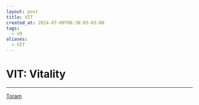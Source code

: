 ```yaml
---
layout: post
title: VIT
created_at: 2024-07-09T00:38:03-03:00
tags:
  - v0
aliases:
  - VIT
---
```

# VIT: Vitality
---

[Toram](_draft/2024/07/2024-07-06-Toram.md)